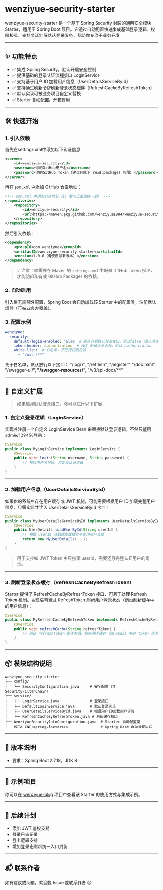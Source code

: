 
# **wenziyue-security-starter**

wenziyue-security-starter 是一个基于 Spring Security 封装的通用安全模块 Starter，适用于 Spring Boot 项目。它通过自动配置快速集成基础登录逻辑、权限校验，支持灵活扩展默认登录服务，帮助你专注于业务开发。

------

## **✨ 功能特点**

- ✅ 集成 Spring Security，默认开启安全控制
- ✅ 提供基础的登录认证流程接口 LoginService
- ✅ 支持基于用户 ID 加载用户信息（UserDetailsServiceById）
- ✅ 支持通过刷新令牌刷新登录状态缓存（RefreshCacheByRefreshToken）
- ✅ 默认实现可被业务项目自定义替换
- ✅ Starter 自动配置，开箱即用

------

## **🛠️ 快速开始**

### **1. 引入依赖**

首先在settings.xml中添加以下认证信息
```xml
<server>
    <id>wenziyue-security</id>
    <username>你的GitHub用户名</username>
    <password>你的GitHub Token（建议只赋予 read:packages 权限）</password>
</server>
```

再在 `pom.xml` 中添加 GitHub 仓库地址：

```xml
<!-- pom.xml 中添加仓库地址（id 要与上面保持一致） -->
<repositories>
    <repository>
        <id>wenziyue-security</id>
        <url>https://maven.pkg.github.com/wenziyue1984/wenziyue-security-starter</url>
    </repository>
</repositories>
```
然后引入依赖：

```xml
<dependency>
    <groupId>com.wenziyue</groupId>
    <artifactId>wenziyue-security-starter</artifactId>
    <version>1.0.0（请使用最新版本）</version>
</dependency>
```

> 💡 注意：你需要在 Maven 的 `settings.xml` 中配置 GitHub Token 授权，才能访问私有或 GitHub Packages 的依赖。

### **2. 自动启用**

引入后无需额外配置，Spring Boot 会自动加载该 Starter 中的配置类，注册默认组件（可被业务方覆盖）。

### **3. 配置示例**
```yaml
wenziyue:
  security:
    default-login-enabled: false  # 是否开启默认登录接口，默认false（默认登录接口只适用于简单的demo或者测试使用，请勿用于生产环境）
    token-header: Authorization  # JWT 的请求头名称，默认 Authorization
    white-list:  # 白名单，不进行权限校验
      - "/user/**"
```
关于白名单，默认放行以下接口：
"/login",
"/refresh",
"/register",
"/doc.html",
"/swagger-ui/**",
"/swagger-resources/**",
"/v3/api-docs/**"

------

## **🔧 自定义扩展**
> 如果启用默认登录接口，你可以进行以下扩展

### **1. 自定义登录逻辑（LoginService）**

实现并注册一个自定义 LoginService Bean 来替换默认登录逻辑，不然只能用admin/123456登录：

```java
@Service
public class MyLoginService implements LoginService {
    @Override
    public void login(String username, String password) {
        // 校验用户名密码、自定义认证逻辑
    }
}
```

------

### **2. 加载用户信息（UserDetailsServiceById）**

如果你的系统中存在用户缓存或 JWT 机制，可能需要根据用户 ID 加载完整用户信息。只需实现并注入 UserDetailsServiceById 接口：

```java
@Service
public class MyUserDetailsServiceById implements UserDetailsServiceById {
    @Override
    public UserDetails loadUserById(String userId) {
        // 根据 userId 从数据库或缓存中查询用户信息
        return new MyUserDetails(...);
    }
}
```

> 用于支持如 JWT Token 中只携带 userId，需要还原完整认证用户的场景。

------





### **3. 刷新登录状态缓存（RefreshCacheByRefreshToken）**

Starter 提供了 RefreshCacheByRefreshToken 接口，可用于处理 Refresh Token 机制。实现后可通过 RefreshToken 刷新用户登录状态（例如刷新缓存中的用户信息）：

```java
@Service
public class MyRefreshCacheByRefreshToken implements RefreshCacheByRefreshToken {
    @Override
    public void refreshCache(String refreshToken) {
        // 验证 refreshToken 是否有效，刷新相关缓存（如 Redis 中的 token 信息）
    }
}
```

------

## **📦 模块结构说明**

```
wenziyue-security-starter
├── config/
│   └── SecurityConfiguration.java     # 安全配置（含 SecurityFilterChain）
├── service/
│   ├── LoginService.java              # 登录接口
│   ├── DefaultLoginService.java       # 默认登录实现
│   ├── UserDetailsServiceById.java    # 根据用户ID加载用户详情
│   └── RefreshCacheByRefreshToken.java # 刷新缓存接口
├── WenziyueSecurityAutoConfiguration.java  # Starter 自动配置类
└── META-INF/spring.factories               # Spring Boot 自动装配入口
```

------

## **📄 版本说明**

- 要求：Spring Boot 2.7.18，JDK 8

------

## **🔗 示例项目**

你可以在 [wenziyue-blog](https://github.com/wenziyue1984/wenziyue-blog) 项目中查看该 Starter 的使用方式与集成示例。

------

## **🧩 后续计划**

- 添加 JWT 鉴权支持
- 登录日志记录
- 登出逻辑支持
- 增加登录态刷新统一入口封装

------

## **📬 联系作者**

如有建议或问题，欢迎提 Issue 或联系作者 😊
